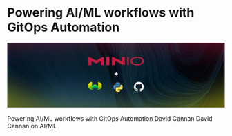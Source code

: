 # Powering AI/ML workflows with GitOps Automation

![Header Image](articles/images/Powering_AI_ML_workflows_with_GitOps_Automation.jpg)

Powering AI/ML workflows with GitOps Automation
David Cannan
David Cannan
on
AI/ML
